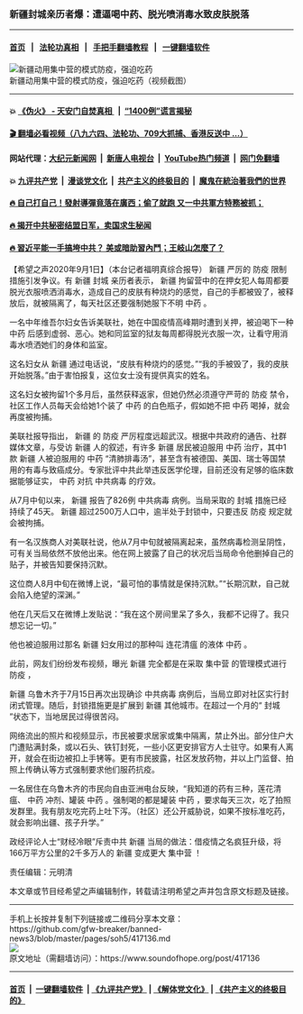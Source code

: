 ### 新疆封城亲历者爆：遭逼喝中药、脱光喷消毒水致皮肤脱落
------------------------

#### [首页](https://github.com/gfw-breaker/banned-news3/blob/master/README.md) &nbsp;&nbsp;|&nbsp;&nbsp; [法轮功真相](https://github.com/begood0513/basic/blob/master/README.md)  &nbsp;&nbsp;|&nbsp;&nbsp; [手把手翻墙教程](https://github.com/gfw-breaker/guides/wiki)  &nbsp;&nbsp;|&nbsp;&nbsp; [一键翻墙软件](https://github.com/gfw-breaker/nogfw/blob/master/README.md)  



<div><img alt="新疆动用集中营的模式防疫，强迫吃药" src="https://img.soundofhope.org/2020-08/wuhanfeiyan_2020-08-23_1-1598189371166.jpg"/>
<br/><figcaption class="caption">
 新疆动用集中营的模式防疫，强迫吃药（视频截图）
</figcaption></div><hr/>

#### 💥 [《伪火》 - 天安门自焚真相 ](http://141.164.51.119:10000/videos/blog/weihuo.html)&nbsp; |&nbsp; [“1400例”谎言揭秘  ](http://141.164.51.119:10000/videos/blog/jiexi1400.html)

#### [ 🎬  翻墙必看视频（八九六四、法轮功、709大抓捕、香港反送中 ...）](https://github.com/gfw-breaker/links/blob/master/banned.md)

#### 网站代理：[大纪元新闻网](http://167.172.10.89:10080/gb/) &nbsp;|&nbsp; [新唐人电视台](http://167.172.10.89:8808/gb/)  &nbsp;|&nbsp; [YouTube热门频道](http://158.247.203.241/youtube.html) &nbsp;|&nbsp; [网门免翻墙](http://158.247.203.241:11000/show.aspx?name=ogHome)

#### 💥 [九评共产党](http://141.164.51.119:10000/videos/res/jiuping/)&nbsp; |&nbsp; [漫谈党文化](http://141.164.51.119:10000/videos/res/mtdwh/)&nbsp; |&nbsp; [共产主义的终极目的](http://141.164.51.119:10000/videos/res/zjmd/)&nbsp; |&nbsp; [魔鬼在統治著我們的世界](http://141.164.51.119:10000/videos/res/TheSpecter/)  

#### [ 🔥  自己打自己！發射導彈竟落在廣西；偷了就跑 又一中共軍方特務被抓；](http://141.164.51.119:10000/videos/news/soh01.html)

#### [ 🔥  揭开中共秘密结盟日军，卖国求生秘闻 ](http://141.164.51.119:10000/videos/news/epoch01.html)

#### [ 🔥  習近平能一手搞垮中共？ 美或暗助習內鬥；王岐山怎麼了？](http://141.164.51.119:10000/videos/news/epoch02.html)

<div><div class="Content__Wrapper sc-1bvya0-0 grZQxZ">
 <p class="meta-top">
  <span class="meta">
   【希望之声2020年9月1日】（本台记者福明真综合报导）
  </span>
  <ok href="/term/1309">
   新疆
  </ok>
  严厉的
  <ok href="/term/27356">
   防疫
  </ok>
  限制措施引发争议。有
  <ok href="/term/1309">
   新疆
  </ok>
  <ok href="/term/219508">
   封城
  </ok>
  亲历者表示，
  <ok href="/term/1309">
   新疆
  </ok>
  拘留营中的在押女犯人每周都要脱光衣服喷洒消毒水，造成自己的皮肤有种烧灼的感觉，自己的手都被毁了，被释放后，就被隔离了，每天社区还要强制她服下不明
  <ok href="/term/8009">
   中药
  </ok>
  。
 </p>
 <p>
  一名中年维吾尔妇女告诉美联社，她在中国疫情高峰期时遭到关押，被迫喝下一种
  <ok href="/term/8009">
   中药
  </ok>
  后感到虚弱、恶心。她和同监室的狱友每周都得脱光衣服一次，让看守用消毒水喷洒她们的身体和监室。
 </p>
 <div class="AD_Embed__Wrap-sc-1xslmin-0 igMuqX module desktop">
  <div>
  </div>
 </div>
 <p>
  这名妇女从
  <ok href="/term/1309">
   新疆
  </ok>
  通过电话说，“皮肤有种烧灼的感觉。”“我的手被毁了，我的皮肤开始脱落。”由于害怕报复，这位女士没有提供真实的姓名。
 </p>
 <p>
  这名妇女被拘留1个多月后，虽然获释返家，但她仍然必须遵守严苛的
  <ok href="/term/27356">
   防疫
  </ok>
  禁令，社区工作人员每天会给她1个装了
  <ok href="/term/8009">
   中药
  </ok>
  的白色瓶子，假如她不把
  <ok href="/term/8009">
   中药
  </ok>
  喝掉，就会再度被拘捕。
 </p>
 <p>
  美联社报导指出，
  <ok href="/term/1309">
   新疆
  </ok>
  的
  <ok href="/term/27356">
   防疫
  </ok>
  严厉程度远超武汉。根据中共政府的通告、社群媒体文章，与受访
  <ok href="/term/1309">
   新疆
  </ok>
  人的叙述，有许多
  <ok href="/term/1309">
   新疆
  </ok>
  居民被迫服用
  <ok href="/term/8009">
   中药
  </ok>
  治疗，其中1款
  <ok href="/term/1309">
   新疆
  </ok>
  人被迫服用的
  <ok href="/term/8009">
   中药
  </ok>
  “清肺排毒汤”，甚至含有被德国、美国、瑞士等国禁用的有毒与致癌成分。专家批评中共此举违反医学伦理，目前还没有足够的临床数据能够证实，
  <ok href="/term/8009">
   中药
  </ok>
  对抗
  <ok href="/term/248971">
   中共病毒
  </ok>
  的疗效。
 </p>
 <p>
  从7月中旬以来，
  <ok href="/term/1309">
   新疆
  </ok>
  报告了826例
  <ok href="/term/248971">
   中共病毒
  </ok>
  病例。当局采取的
  <ok href="/term/219508">
   封城
  </ok>
  措施已经持续了45天。
  <ok href="/term/1309">
   新疆
  </ok>
  超过2500万人口中，逾半处于封锁中，只要违反
  <ok href="/term/27356">
   防疫
  </ok>
  规定就会被拘捕。
 </p>
 <p>
  有一名汉族商人对美联社说，他从7月中旬就被隔离起来，虽然病毒检测呈阴性，可有关当局依然不放他出来。他在网上披露了自己的状况后当局命令他删掉自己的贴子，并被告知要保持沉默。
 </p>
 <p>
  这位商人8月中旬在微博上说，“最可怕的事情就是保持沉默。”“长期沉默，自己就会陷入绝望的深渊。”
 </p>
 <p>
  他在几天后又在微博上发贴说：“我在这个房间里呆了多久，我都不记得了。我只想忘记一切。”
 </p>
 <p>
  他也被迫服用过那名
  <ok href="/term/1309">
   新疆
  </ok>
  妇女用过的那种叫
  <ok href="/term/283072">
   连花清瘟
  </ok>
  的液体
  <ok href="/term/8009">
   中药
  </ok>
  。
 </p>
 <p>
  此前，网友们纷纷发布视频，曝光
  <ok href="/term/1309">
   新疆
  </ok>
  完全都是在采取
  <ok href="/term/5179">
   集中营
  </ok>
  的管理模式进行
  <ok href="/term/27356">
   防疫
  </ok>
  ，
 </p>
 <p>
  <ok href="/term/1309">
   新疆
  </ok>
  乌鲁木齐于7月15日再次出现确诊
  <ok href="/term/248971">
   中共病毒
  </ok>
  病例后，当局立即对社区实行封闭式管理。随后，封锁措施更是扩展到
  <ok href="/term/1309">
   新疆
  </ok>
  其他城市。在超过一个月的“
  <ok href="/term/219508">
   封城
  </ok>
  ”状态下，当地居民过得很苦闷。
 </p>
 <p>
  网络流出的照片和视频显示，市民被要求居家或集中隔离，禁止外出。部分住户大门遭贴满封条，或以石头、铁钉封死，一些小区更安排官方人士驻守。如果有人离开，就会在街边被扣上手铐等。更有市民披露，社区发放药物，并以上门监督、拍照上传确认等方式强制要求他们服药抗疫。
 </p>
 <p>
  一名居住在乌鲁木齐的市民向自由亚洲电台反映，“我知道的药有三种，莲花清瘟、
  <ok href="/term/8009">
   中药
  </ok>
  冲剂、罐装
  <ok href="/term/8009">
   中药
  </ok>
  。强制喝的都是罐装
  <ok href="/term/8009">
   中药
  </ok>
  ，要求每天三次，吃了拍照发群里。我有朋友吃完药上吐下泻。（社区）还公开威胁说，如果不按标准吃药，就会影响出疆、孩子升学。”
 </p>
 <p>
  政经评论人士“财经冷眼”斥责中共
  <ok href="/term/1309">
   新疆
  </ok>
  当局的做法：借疫情之名疯狂升级，将166万平方公里的2千多万人的
  <ok href="/term/1309">
   新疆
  </ok>
  变成更大
  <ok href="/term/5179">
   集中营
  </ok>
  ！
 </p>
 <p class="meta-btm">
  责任编辑：元明清
 </p>
 <p class="meta-btm">
  本文章或节目经希望之声编辑制作，转载请注明希望之声并包含原文标题及链接。
 </p>
</div>
</div>
<hr/>
手机上长按并复制下列链接或二维码分享本文章：<br/>
https://github.com/gfw-breaker/banned-news3/blob/master/pages/soh5/417136.md <br/>
<a href='https://github.com/gfw-breaker/banned-news3/blob/master/pages/soh5/417136.md'><img src='https://github.com/gfw-breaker/banned-news3/blob/master/pages/soh5/417136.md.png'/></a> <br/>
原文地址（需翻墙访问）：https://www.soundofhope.org/post/417136


------------------------
#### [首页](https://github.com/gfw-breaker/banned-news3/blob/master/README.md) &nbsp;|&nbsp; [一键翻墙软件](https://github.com/gfw-breaker/nogfw/blob/master/README.md) &nbsp;| [《九评共产党》](https://github.com/gfw-breaker/9ping.md/blob/master/README.md#九评之一评共产党是什么) | [《解体党文化》](https://github.com/gfw-breaker/jtdwh.md/blob/master/README.md) | [《共产主义的终极目的》](https://github.com/gfw-breaker/gczydzjmd.md/blob/master/README.md)


<img src='http://gfw-breaker.win/banned-news3/pages/soh5/417136.md' width='0px' height='0px'/>
